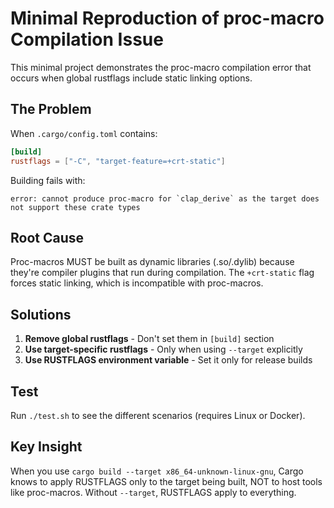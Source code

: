 # Minimal Reproduction of proc-macro Compilation Issue

This minimal project demonstrates the proc-macro compilation error that occurs when global rustflags include static linking options.

## The Problem

When `.cargo/config.toml` contains:
```toml
[build]
rustflags = ["-C", "target-feature=+crt-static"]
```

Building fails with:
```
error: cannot produce proc-macro for `clap_derive` as the target does not support these crate types
```

## Root Cause

Proc-macros MUST be built as dynamic libraries (.so/.dylib) because they're compiler plugins that run during compilation. The `+crt-static` flag forces static linking, which is incompatible with proc-macros.

## Solutions

1. **Remove global rustflags** - Don't set them in `[build]` section
2. **Use target-specific rustflags** - Only when using `--target` explicitly
3. **Use RUSTFLAGS environment variable** - Set it only for release builds

## Test

Run `./test.sh` to see the different scenarios (requires Linux or Docker).

## Key Insight

When you use `cargo build --target x86_64-unknown-linux-gnu`, Cargo knows to apply RUSTFLAGS only to the target being built, NOT to host tools like proc-macros. Without `--target`, RUSTFLAGS apply to everything.